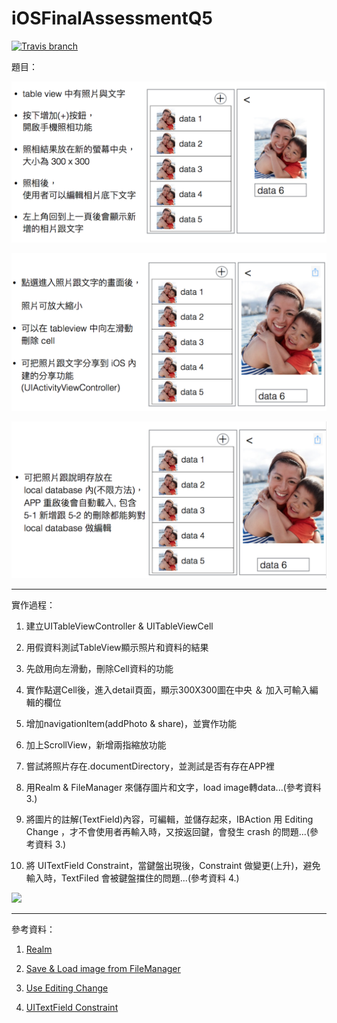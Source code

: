 # iOSFinalAssessmentQ5

[![Travis branch](https://img.shields.io/travis/rust-lang/rust/master.svg)]()

題目：

![](https://github.com/dan12411/iOSFinalAssessmentQ5/blob/master/Q5-1.png)

![](https://github.com/dan12411/iOSFinalAssessmentQ5/blob/master/Q5-2.png)

![](https://github.com/dan12411/iOSFinalAssessmentQ5/blob/master/Q5-3.png)

---

實作過程：

1. 建立UITableViewController & UITableViewCell

2. 用假資料測試TableView顯示照片和資料的結果

3. 先啟用向左滑動，刪除Cell資料的功能

4. 實作點選Cell後，進入detail頁面，顯示300X300圖在中央 ＆ 加入可輸入編輯的欄位

5. 增加navigationItem(addPhoto & share)，並實作功能

6. 加上ScrollView，新增兩指縮放功能

7. 嘗試將照片存在.documentDirectory，並測試是否有存在APP裡

8. 用Realm & FileManager 來儲存圖片和文字，load image轉data...(參考資料 3.)

9. 將圖片的註解(TextField)內容，可編輯，並儲存起來，IBAction 用 Editing Change ，才不會使用者再輸入時，又按返回鍵，會發生 crash 的問題...(參考資料 3.)

10. 將 UITextField Constraint，當鍵盤出現後，Constraint 做變更(上升)，避免輸入時，TextFiled 會被鍵盤擋住的問題...(參考資料 4.)

![](https://github.com/dan12411/iOSFinalAssessmentQ5/blob/master/Q5_Demo.gif)

---

參考資料：

1. [Realm](https://realm.io/docs/swift/latest/#writes)

2. [Save & Load image from FileManager ](http://stackoverflow.com/questions/35685685/how-to-save-an-image-picked-from-a-uiimagepickercontroller-in-swift)

3. [Use Editing Change](http://stackoverflow.com/questions/7010547/uitextfield-text-change-event)

4. [UITextField Constraint](http://stackoverflow.com/questions/25693130/move-textfield-when-keyboard-appears-swift)


